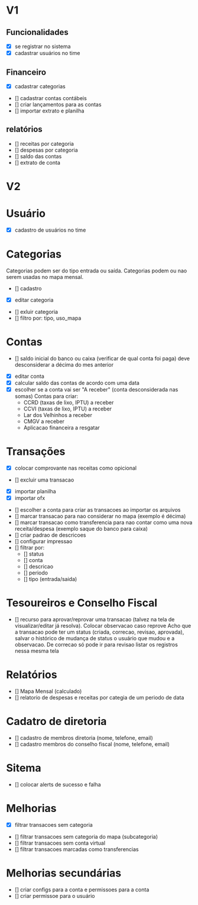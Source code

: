 # V1
## Funcionalidades
- [x] se registrar no sistema
- [x] cadastrar usuários no time
## Financeiro
- [x] cadastrar categorias
- [] cadastrar contas contábeis
- [] criar lançamentos para as contas
- [] importar extrato e planilha
## relatórios
- [] receitas por categoria
- [] despesas por categoria
- [] saldo das contas
- [] extrato de conta

# V2
# Usuário
- [x] cadastro de usuários no time

# Categorias
Categorias podem ser do tipo entrada ou saída.
Categorias podem ou nao serem usadas no mapa mensal.
- [] cadastro
- [x] editar categoria
- [] exluir categoria
- [] filtro por: tipo, uso_mapa

# Contas
- [] saldo inicial do banco ou caixa (verificar de qual conta foi paga) deve desconsiderar a décima do mes anterior
- [x] editar conta
- [x] calcular saldo das contas de acordo com uma data
- [x] escolher se a conta vai ser "A receber" (conta desconsiderada nas somas)
Contas para criar:
    - CCRD (taxas de lixo, IPTU) a receber
    - CCVI (taxas de lixo, IPTU) a receber
    - Lar dos Velhinhos a receber
    - CMGV a receber
    - Aplicacao financeira a resgatar

# Transações
- [x] colocar comprovante nas receitas como opicional
- [] excluir uma transacao
- [x] importar planilha
- [x] importar ofx
- [] escolher a conta para criar as transacoes ao importar os arquivos
- [] marcar transacao para nao considerar no mapa (exemplo é décima)
- [] marcar transacao como transferencia para nao contar como uma nova receita/despesa (exemplo saque do banco para caixa)
- [] criar padrao de descricoes
- [] configurar impressao
- [] filtrar por:
    - [] status
    - [] conta
    - [] descricao
    - [] periodo
    - [] tipo (entrada/saida)

# Tesoureiros e Conselho Fiscal
- [] recurso para aprovar/reprovar uma transacao (talvez na tela de visualizar/editar já resolva). Colocar observacao caso reprove
Acho que a transacao pode ter um status (criada, correcao, revisao, aprovada), salvar o histórico de mudança de status o usuário que mudou e a observacao.
De correcao só pode ir para revisao
listar os registros nessa mesma tela

# Relatórios
- [] Mapa Mensal (calculado)
- [] relatorio de despesas e receitas por categia de um periodo de data

# Cadatro de diretoria
- [] cadastro de membros diretoria (nome, telefone, email)
- [] cadastro membros do conselho fiscal (nome, telefone, email)

# Sitema
- [] colocar alerts de sucesso e falha

# Melhorias
- [x] filtrar transacoes sem categoria
- [] filtrar transacoes sem categoria do mapa (subcategoria)
- [] filtrar transacoes sem conta virtual
- [] filtrar transacoes marcadas como transferencias
# Melhorias secundárias
- [] criar configs para a conta e permissoes para a conta
- [] criar permissoe para o usuário